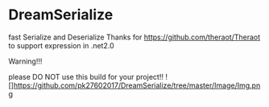 # DreamSerialize
fast Serialize and Deserialize
Thanks for  https://github.com/theraot/Theraot  to support expression in .net2.0

Warning!!!

please DO NOT use this build for your project!!
![]https://github.com/pk27602017/DreamSerialize/tree/master/Image/Img.png
